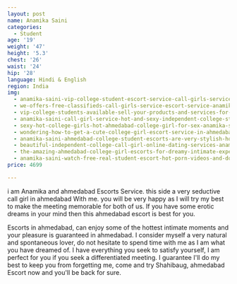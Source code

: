 ```yaml
---
layout: post
name: Anamika Saini
categories:
  - Student
age: '19'
weight: '47'
height: '5.3'
chest: '26'
waist: '24'
hip: '28'
language: Hindi & English
region: India
img:
  - anamika-saini-vip-college-student-escort-service-call-girls-service-available.jpg
  - we-offers-free-classifieds-call-girls-service-escort-service-anamika-saini.jpg
  - vip-college-students-available-sell-your-products-and-services-for-free.jpg
  - anamika-saini-call-girl-service-hot-and-sexy-independent-college-student-ahmedabad.jpg
  - sexy-hot-college-girls-hot-ahmedabad-college-girl-for-sex-anamika-saini.jpg
  - wondering-how-to-get-a-cute-college-girl-escort-service-in-ahmedabad.jpg
  - anamika-saini-ahmedabad-college-student-escorts-are-very-stylish-hot-girl.jpg
  - beautiful-independent-college-call-girl-online-dating-services-anamika-saini.jpg
  - the-amazing-ahmedabad-college-girl-escorts-for-dreamy-intimate-experience.jpg
  - anamika-saini-watch-free-real-student-escort-hot-porn-videos-and-download.jpg
price: 4699

---
```



i am Anamika and ahmedabad Escorts Service. this side a very seductive call girl in ahmedabad With me. you will be very happy as I will try my best to make the meeting memorable for both of us. If you have some erotic dreams in your mind then this ahmedabad escort is best for you.

Escorts in ahmedabad, can enjoy some of the hottest intimate moments and your pleasure is guaranteed in ahmedabad. I consider myself a very natural and spontaneous lover, do not hesitate to spend time with me as I am what you have dreamed of. I have everything you seek to satisfy yourself, I am perfect for you if you seek a differentiated meeting. I guarantee I'll do my best to keep you from forgetting me, come and try Shahibaug, ahmedabad Escort now and you'll be back for sure.
